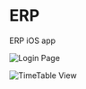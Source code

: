 ERP
===

ERP iOS app

![Login Page](https://raw.github.com/geremih/ERP/integrate/Screenshot1.PNG)


![TimeTable View](https://raw.github.com/geremih/ERP/integrate/Screenshot2.PNG)

